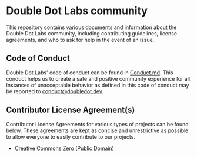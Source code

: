 # Double Dot Labs community

This repository contains various documents and information about the Double Dot Labs community, including contributing guidelines, license agreements, and who to ask for help in the event of an issue.

## Code of Conduct

Double Dot Labs' code of conduct can be found in [Conduct.md](./Conduct.md). This conduct helps us to create a safe and positive community experience for all. Instances of unacceptable behavior as defined in this code of conduct may be reported to [conduct@doubledot.dev](mailto:conduct@doubledot.dev).

## Contributor License Agreement(s)

Contributor License Agreements for various types of projects can be found below. These agreements are kept as concise and unrestrictive as possible to allow everyone to easily contribute to our projects.

- [Creative Commons Zero (Public Domain)](./CLA-CC0.md)
